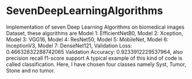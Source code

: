 # SevenDeepLearningAlgorithms
Implementation of seven Deep Learning Algorithms on biomedical images Dataset, these algorithms are Model 1: EfficientNetB0, Model 2: Xception, Model 3: VGG16, Model 4: ResNet50, Model 5: MobileNet, Model 6: InceptionV3, Model 7: DenseNet121, Validation Loss: 0.46632832288742065 Validation Accuracy: 0.9233912229537964, also precision    recall  f1-score   support
A typical example of this kind of code is called classification. Here, I have chosen four classes namely Syst, Tumor, Stone and  no tumor.
